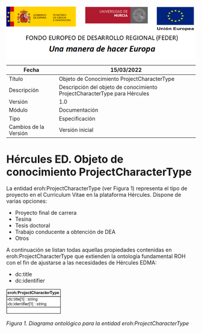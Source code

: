 ![](../../Docs/media/CabeceraDocumentosMD.png)

| Fecha         | 15/03/2022                                                   |
| ------------- | ------------------------------------------------------------ |
|Título|Objeto de Conocimiento ProjectCharacterType| 
|Descripción|Descripción del objeto de conocimiento ProjectCharacterType para Hércules|
|Versión|1.0|
|Módulo|Documentación|
|Tipo|Especificación|
|Cambios de la Versión|Versión inicial|

# Hércules ED. Objeto de conocimiento ProjectCharacterType

La entidad eroh:ProjectCharacterType (ver Figura 1) representa el tipo de proyecto en el Curriculum Vitae en la plataforma Hércules. Dispone de varias opciones:
- Proyecto final de carrera
- Tesina
- Tesis doctoral
- Trabajo conducente a obtención de DEA
- Otros

A continuación se listan todas aquellas propiedades contenidas en eroh:ProjectCharacterType que extienden la ontología fundamental ROH con el fin de ajustarse a las necesidades de Hércules EDMA:

- dc:title
- dc:identifier

![](../../Docs/media/ObjetosDeConocimiento/ProjectCharacterType.png)

*Figura 1. Diagrama ontológico para la entidad eroh:ProjectCharacterType*
